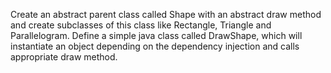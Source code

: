  Create an abstract parent class called Shape with an abstract draw method and create subclasses of this class like Rectangle, Triangle and Parallelogram. Define a simple java class called DrawShape, which will instantiate an object depending on the dependency injection and calls appropriate draw method. 